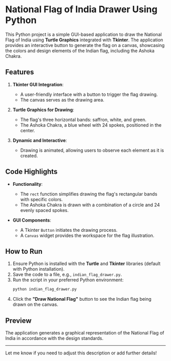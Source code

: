# National Flag of India Drawer Using Python

This Python project is a simple GUI-based application to draw the National Flag of India using **Turtle Graphics** integrated with **Tkinter**. The application provides an interactive button to generate the flag on a canvas, showcasing the colors and design elements of the Indian flag, including the Ashoka Chakra.

## Features
1. **Tkinter GUI Integration**: 
   - A user-friendly interface with a button to trigger the flag drawing.
   - The canvas serves as the drawing area.

2. **Turtle Graphics for Drawing**:
   - The flag's three horizontal bands: saffron, white, and green.
   - The Ashoka Chakra, a blue wheel with 24 spokes, positioned in the center.

3. **Dynamic and Interactive**:
   - Drawing is animated, allowing users to observe each element as it is created.

## Code Highlights
- **Functionality**:
  - The `rect` function simplifies drawing the flag's rectangular bands with specific colors.
  - The Ashoka Chakra is drawn with a combination of a circle and 24 evenly spaced spokes.

- **GUI Components**:
  - A Tkinter `Button` initiates the drawing process.
  - A `Canvas` widget provides the workspace for the flag illustration.

## How to Run
1. Ensure Python is installed with the **Turtle** and **Tkinter** libraries (default with Python installation).
2. Save the code to a file, e.g., `indian_flag_drawer.py`.
3. Run the script in your preferred Python environment:
   ```bash
   python indian_flag_drawer.py
   ```
4. Click the **"Draw National Flag"** button to see the Indian flag being drawn on the canvas.

## Preview
The application generates a graphical representation of the National Flag of India in accordance with the design standards.

---

Let me know if you need to adjust this description or add further details!
